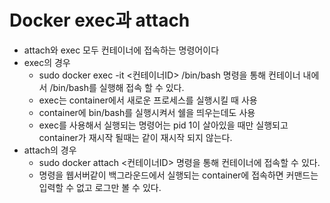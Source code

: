 # Docker exec과 attach

- attach와 exec 모두 컨테이너에 접속하는 명령어이다
- exec의 경우
  - sudo docker exec -it <컨테이너ID> /bin/bash 명령을 통해 컨테이너 내에서 /bin/bash를 실행해 접속 할 수 있다.
  -   exec는 container에서 새로운 프로세스를 실행시킬 때 사용
  -   container에 bin/bash를 실행시켜서 쉘을 띄우는데도 사용
  -   exec를 사용해서 실행되는 명령어는 pid 1이 살아있을 때만 실행되고 container가 재시작 될때는 같이 재시작 되지 않는다.
- attach의 경우 
  - sudo docker attach <컨테이너ID>  명령을 통해 컨테이너에 접속할 수 있다.
  - 명령을  웹서버같이 백그라운드에서 실행되는 container에 접속하면 커맨드는 입력할 수 없고 로그만 볼 수 있다.